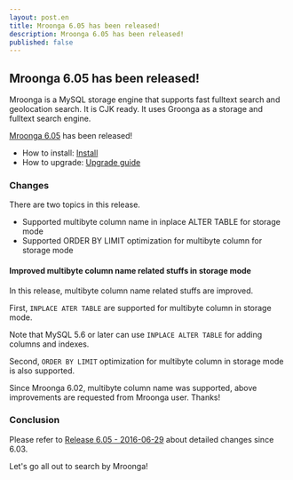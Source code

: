 ```yaml
---
layout: post.en
title: Mroonga 6.05 has been released!
description: Mroonga 6.05 has been released!
published: false
---
```


## Mroonga 6.05 has been released!

Mroonga is a MySQL storage engine that supports fast fulltext search
and geolocation search. It is CJK ready. It uses Groonga as a storage
and fulltext search engine.

[Mroonga 6.05](/docs/news.html#release-6.05) has been released!

  * How to install: [Install](/docs/install.html)
  * How to upgrade: [Upgrade guide](/docs/upgrade.html)

### Changes

There are two topics in this release.

  * Supported multibyte column name in inplace ALTER TABLE for storage mode
  * Supported ORDER BY LIMIT optimization for multibyte column for storage mode

#### Improved multibyte column name related stuffs in storage mode

In this release, multibyte column name related stuffs are improved.

First, `INPLACE ATER TABLE` are supported for multibyte column in storage mode.

Note that MySQL 5.6 or later can use `INPLACE ALTER TABLE` for adding columns and indexes.

Second, `ORDER BY LIMIT` optimization for multibyte column in storage mode is also supported.

Since Mroonga 6.02, multibyte column name was supported, above improvements are requested from Mroonga user. Thanks!

### Conclusion

Please refer to [Release 6.05 - 2016-06-29](/docs/news.html#release-6.05) about detailed changes since 6.03.

Let's go all out to search by Mroonga!
